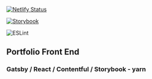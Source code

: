 [![Netlify Status](https://api.netlify.com/api/v1/badges/17cb6f40-8bf3-45a1-8a0c-66927ca1a405/deploy-status)](https://app.netlify.com/sites/gareth-ferguson/deploys)

[![Storybook](https://cdn.jsdelivr.net/gh/storybookjs/brand@master/badge/badge-storybook.svg)](https://garethferguson.co.uk)

![ESLint](https://github.com/garethf89/portfolio-front-end/workflows/ESLint/badge.svg)


## Portfolio Front End

### Gatsby / React / Contentful / Storybook - yarn
